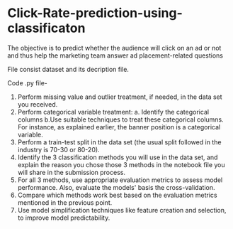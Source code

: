 # Click-Rate-prediction-using-classificaton
The objective is to predict whether the audience will click on an ad or not and thus help the marketing team answer ad placement-related questions


File consist dataset and its decription file.

Code .py file-

1. Perform missing value and outlier treatment, if needed, in the data set you received.
2. Perform categorical variable treatment:
  a. Identify the categorical columns 
  b.Use suitable techniques to treat these categorical columns. For instance, as explained earlier, the banner position is a categorical variable. 
3. Perform a train-test split in the data set (the usual split followed in the industry is 70-30 or 80-20).
4. Identify the 3 classification methods you will use in the data set, and explain the reason you chose those 3 methods in the notebook file you will share in the submission process.
5. For all 3 methods, use appropriate evaluation metrics to assess model performance. Also, evaluate the models' basis the cross-validation.
6. Compare which methods work best based on the evaluation metrics mentioned in the previous point.
7. Use model simplification techniques like feature creation and selection, to improve model predictability. 
